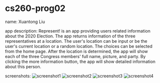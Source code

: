 # cs260-prog02

name: Xuantong Liu 

app description: Represent! is an app providing users related information about the 2020 Election. The app returns information of the three representatives at a location. The user's location can be input or be the user's current location or a random location. The choices can be selected from the home page. After the location is determined, the app will show each of the three Congress members' full name, picture, and party. By clicking the more information button, the app will show detailed information about this person.

screenshots:
![screenshot1](https://github.com/XTLiuuu/cs260-prog02/blob/master/ss1.png)
![screenshot2](https://github.com/XTLiuuu/cs260-prog02/blob/master/ss2.png)
![screenshot3](https://github.com/XTLiuuu/cs260-prog02/blob/master/ss3.png)
![screenshot4](https://github.com/XTLiuuu/cs260-prog02/blob/master/ss4.png)
